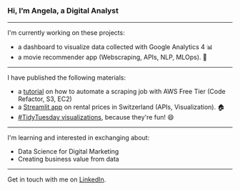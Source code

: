 ### Hi, I’m Angela, a Digital Analyst

___________________________

I'm currently working on these projects:

- a dashboard to visualize data collected with Google Analytics 4 📊
- a movie recommender app (Webscraping, APIs, NLP, MLOps). :movie_camera: 
___________________________

I have published the following materials:

- a [tutorial](https://medium.com/@angelaniederberger/automated-web-scraping-with-aws-72b7f80c2927) on how to automate a scraping job with AWS Free Tier (Code Refactor, S3, EC2)
- a [Streamlit app](https://github.com/Alessine/swiss_rents) on rental prices in Switzerland (APIs, Visualization). :house: 
- [#TidyTuesday visualizations](https://github.com/Alessine/TidyTuesday-Visualizations), because they're fun! :smile: 

___________________________

I'm learning and interested in exchanging about:

- Data Science for Digital Marketing
- Creating business value from data

___________________________

Get in touch with me on [LinkedIn](https://www.linkedin.com/in/angela-niederberger/). 


<!---
Alessine/Alessine is a ✨ special ✨ repository because its `README.md` (this file) appears on your GitHub profile.
You can click the Preview link to take a look at your changes.
--->
